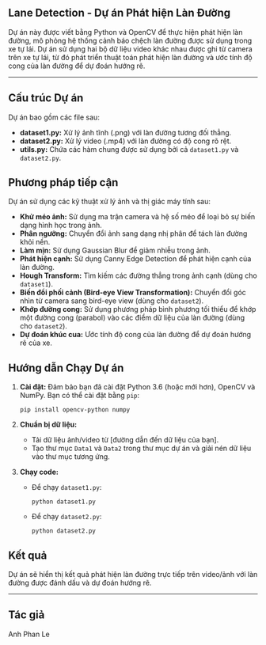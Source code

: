 ## Lane Detection - Dự án Phát hiện Làn Đường

Dự án này được viết bằng Python và OpenCV để thực hiện phát hiện làn đường, mô phỏng hệ thống cảnh báo chệch làn đường được sử dụng trong xe tự lái. Dự án sử dụng hai bộ dữ liệu video khác nhau được ghi từ camera trên xe tự lái, từ đó phát triển thuật toán phát hiện làn đường và ước tính độ cong của làn đường để dự đoán hướng rẽ.

---

## Cấu trúc Dự án

Dự án bao gồm các file sau:

- **dataset1.py:** Xử lý ảnh tĩnh (.png) với làn đường tương đối thẳng.
- **dataset2.py:** Xử lý video (.mp4) với làn đường có độ cong rõ rệt.
- **utils.py:** Chứa các hàm chung được sử dụng bởi cả `dataset1.py` và `dataset2.py`.

## Phương pháp tiếp cận

Dự án sử dụng các kỹ thuật xử lý ảnh và thị giác máy tính sau:

- **Khử méo ảnh:** Sử dụng ma trận camera và hệ số méo để loại bỏ sự biến dạng hình học trong ảnh.
- **Phân ngưỡng:** Chuyển đổi ảnh sang dạng nhị phân để tách làn đường khỏi nền.
- **Làm mịn:** Sử dụng Gaussian Blur để giảm nhiễu trong ảnh.
- **Phát hiện cạnh:** Sử dụng Canny Edge Detection để phát hiện cạnh của làn đường.
- **Hough Transform:** Tìm kiếm các đường thẳng trong ảnh cạnh (dùng cho `dataset1`).
- **Biến đổi phối cảnh (Bird-eye View Transformation):** Chuyển đổi góc nhìn từ camera sang bird-eye view (dùng cho `dataset2`).
- **Khớp đường cong:** Sử dụng phương pháp bình phương tối thiểu để khớp một đường cong (parabol) vào các điểm dữ liệu của làn đường (dùng cho `dataset2`).
- **Dự đoán khúc cua:** Ước tính độ cong của làn đường để dự đoán hướng rẽ của xe.

## Hướng dẫn Chạy Dự án

1. **Cài đặt:** Đảm bảo bạn đã cài đặt Python 3.6 (hoặc mới hơn), OpenCV và NumPy. Bạn có thể cài đặt bằng `pip`:

   ```
   pip install opencv-python numpy
   ```

2. **Chuẩn bị dữ liệu:**
    - Tải dữ liệu ảnh/video từ [đường dẫn đến dữ liệu của bạn].
    - Tạo thư mục `Data1` và `Data2` trong thư mục dự án và giải nén dữ liệu vào thư mục tương ứng.

3. **Chạy code:**
    - Để chạy `dataset1.py`:
      ```
      python dataset1.py
      ```
    - Để chạy `dataset2.py`:
      ```
      python dataset2.py
      ```

## Kết quả

Dự án sẽ hiển thị kết quả phát hiện làn đường trực tiếp trên video/ảnh với làn đường được đánh dấu và dự đoán hướng rẽ.

---

## Tác giả

Anh Phan Le